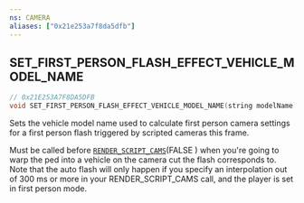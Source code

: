 ```yaml
---
ns: CAMERA
aliases: ["0x21e253a7f8da5dfb"]
---
```

## SET_FIRST_PERSON_FLASH_EFFECT_VEHICLE_MODEL_NAME

```c
// 0x21E253A7F8DA5DFB
void SET_FIRST_PERSON_FLASH_EFFECT_VEHICLE_MODEL_NAME(string modelName);
```

Sets the vehicle model name used to calculate first person camera settings for a first person flash triggered by scripted cameras this frame.

Must be called before [`RENDER_SCRIPT_CAMS`](#_0x07E5B515DB0636FC)(FALSE ) when you're going to warp the ped into a vehicle on the camera cut the flash corresponds to. Note that the auto flash will only happen if you specify an interpolation out of 300 ms or more in your RENDER_SCRIPT_CAMS call, and the player is set in first person mode.

